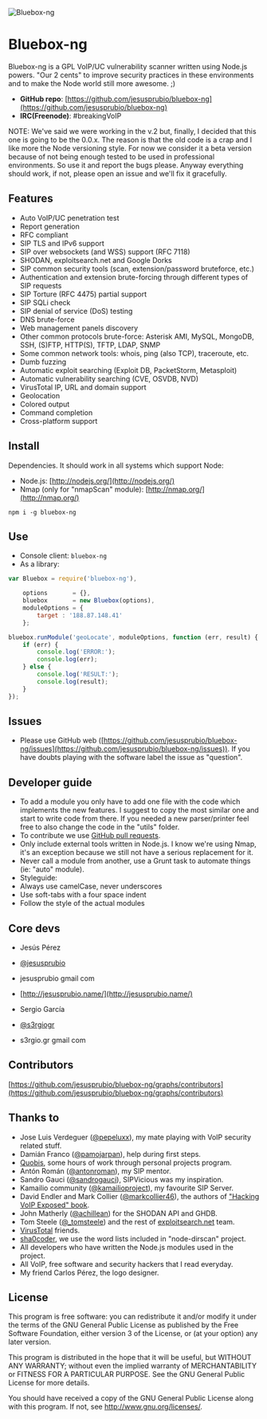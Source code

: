 ![Bluebox-ng](https://lh6.googleusercontent.com/-GfcMGzI-qSQ/VDWt9U8GGWI/AAAAAAAAKmU/csRGEN1XtwA/s551-no/blueboxLogo250.png)

Bluebox-ng
==========
Bluebox-ng is a GPL VoIP/UC vulnerability scanner written using Node.js powers. "Our 2 cents" to improve security practices in these environments and to make the Node world still more awesome. ;)

- **GitHub repo**: [https://github.com/jesusprubio/bluebox-ng](https://github.com/jesusprubio/bluebox-ng)
- **IRC(Freenode)**: #breakingVoIP

NOTE: We've said we were working in the v.2 but, finally, I decided that this one is going to be the 0.0.x. The reason is that the old code is a crap and I like more the Node versioning style. For now we consider it a beta version because of not being enough tested to be used in professional environments. So use it and report the bugs please. Anyway everything should work, if not, please open an issue and we'll fix it gracefully.

Features
--------
- Auto VoIP/UC penetration test
- Report generation
- RFC compliant
- SIP TLS and IPv6 support
- SIP over websockets (and WSS) support (RFC 7118)
- SHODAN, exploitsearch.net and Google Dorks
- SIP common security tools (scan, extension/password bruteforce, etc.)
- Authentication and extension brute-forcing through different types of SIP requests
- SIP Torture (RFC 4475) partial support
- SIP SQLi check
- SIP denial of service (DoS) testing
- DNS brute-force
- Web management panels discovery
- Other common protocols brute-force: Asterisk AMI, MySQL, MongoDB, SSH, (S)FTP, HTTP(S), TFTP, LDAP, SNMP
- Some common network tools: whois, ping (also TCP), traceroute, etc.
- Dumb fuzzing
- Automatic exploit searching (Exploit DB, PacketStorm, Metasploit)
- Automatic vulnerability searching (CVE, OSVDB, NVD)
- VirusTotal IP, URL and domain support
- Geolocation
- Colored output
- Command completion
- Cross-platform support

Install
-------
Dependencies. It should work in all systems which support Node:
- Node.js: [http://nodejs.org/](http://nodejs.org/)
- Nmap (only for "nmapScan" module): [http://nmap.org/](http://nmap.org/)

```npm i -g bluebox-ng```

Use
---
- Console client: ```bluebox-ng```
- As a library:
```javascript
var Bluebox = require('bluebox-ng'),

    options       = {},
    bluebox       = new Bluebox(options),
    moduleOptions = {
        target : '188.87.148.41'
    };

bluebox.runModule('geoLocate', moduleOptions, function (err, result) {
    if (err) {
        console.log('ERROR:');
        console.log(err);
    } else {
        console.log('RESULT:');
        console.log(result);
    }
});
```

Issues
------
- Please use GitHub web ([https://github.com/jesusprubio/bluebox-ng/issues](https://github.com/jesusprubio/bluebox-ng/issues)). If you have doubts playing with the software label the issue as "question".

Developer guide
---------------
- To add a module you only have to add one file with the code which implements the new features. I suggest to copy the most similar one and start to write code from there. If you needed a new parser/printer feel free to also change the code in the "utils" folder.
- To contribute we use [GitHub pull requests](https://help.github.com/articles/using-pull-requests).
- Only include external tools written in Node.js. I know we're using Nmap, it's an exception because we still not have a serious replacement for it.
- Never call a module from another, use a Grunt task to automate things (ie: "auto" module).
- Styleguide:
 - Always use camelCase, never underscores
 - Use soft-tabs with a four space indent
 - Follow the style of the actual modules

Core devs
---------
- Jesús Pérez
 - [@jesusprubio](https://twitter.com/jesusprubio)
 - jesusprubio gmail com
 - [http://jesusprubio.name/](http://jesusprubio.name/)

- Sergio García
 - [@s3rgiogr](https://twitter.com/s3rgiogr)
 - s3rgio.gr gmail com

Contributors
------------
[https://github.com/jesusprubio/bluebox-ng/graphs/contributors](https://github.com/jesusprubio/bluebox-ng/graphs/contributors)

Thanks to
---------
- Jose Luis Verdeguer ([@pepeluxx](https://twitter.com/pepeluxx)), my mate playing with VoIP security related stuff.
- Damián Franco ([@pamojarpan](https://twitter.com/pamojarpan)), help during first steps.
- [Quobis](http://www.quobis.com), some hours of work through personal projects program.
- Antón Román ([@antonroman](https://twitter.com/antonroman)), my SIP mentor.
- Sandro Gauci ([@sandrogauci](https://twitter.com/sandrogauci)), SIPVicious was my inspiration.
- Kamailio community ([@kamailioproject](https://twitter.com/kamailioproject)), my favourite SIP Server.
- David Endler and Mark Collier ([@markcollier46](https://twitter.com/markcollier46)), the authors of ["Hacking VoIP Exposed" book](http://www.hackingvoip.com/).
- John Matherly ([@achillean](https://twitter.com/achillean)) for the SHODAN API and GHDB.
- Tom Steele ([@_tomsteele](https://twitter.com/_tomsteele)) and the rest of [exploitsearch.net](http://www.exploitsearch.net/) team.
- [VirusTotal](https://www.virustotal.com/) friends.
- [sha0coder](https://twitter.com/sha0coder), we use the word lists included in "node-dirscan" project.
- All developers who have written the Node.js modules used in the project.
- All VoIP, free software and security hackers that I read everyday.
- My friend Carlos Pérez, the logo designer.

License
-------
This program is free software: you can redistribute it and/or modify
it under the terms of the GNU General Public License as published by
the Free Software Foundation, either version 3 of the License, or
(at your option) any later version.

This program is distributed in the hope that it will be useful,
but WITHOUT ANY WARRANTY; without even the implied warranty of
MERCHANTABILITY or FITNESS FOR A PARTICULAR PURPOSE.  See the
GNU General Public License for more details.

You should have received a copy of the GNU General Public License
along with this program.  If not, see <http://www.gnu.org/licenses/>.
